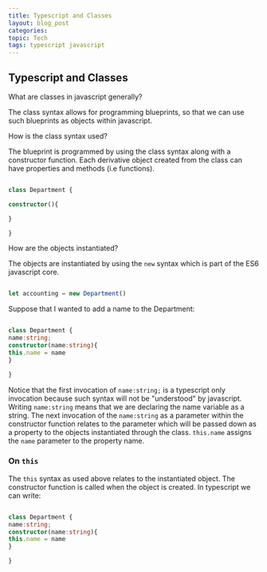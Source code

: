 ```yaml
---
title: Typescript and Classes
layout: blog_post
categories:
topic: Tech
tags: typescript javascript
---
```


## Typescript and Classes

What are classes in javascript generally?

The class syntax allows for programming blueprints, so that we can use such blueprints as objects within javascript.

How is the class syntax used?

The blueprint is programmed by using the class syntax along with a constructor function. Each derivative object created from the class can have properties and methods (i.e functions).

```typescript

class Department {

constructor(){

}

}

```

How are the objects instantiated? 

The objects are instantiated by using the `new` syntax which is part of the ES6 javascript core.

```typescript

let accounting = new Department()

```
Suppose that I wanted to add a name to the Department:

```typescript

class Department {
name:string;
constructor(name:string){
this.name = name
}

}

```
Notice that the first invocation of `name:string;` is a typescript only invocation because such syntax will not be "understood" by javascript. Writing `name:string` means that we are declaring the name variable as a string.
The next invocation of the `name:string` as a parameter within the constructor function relates to the parameter which will be passed down as a property to the objects instantiated through the class.
`this.name` assigns the `name` parameter to the property name.


### On `this`

The `this` syntax as used above relates to the instantiated object. The constructor function is called when the object is created. In typescript we can write:

```typescript

class Department {
name:string;
constructor(name:string){
this.name = name
}

}

```

